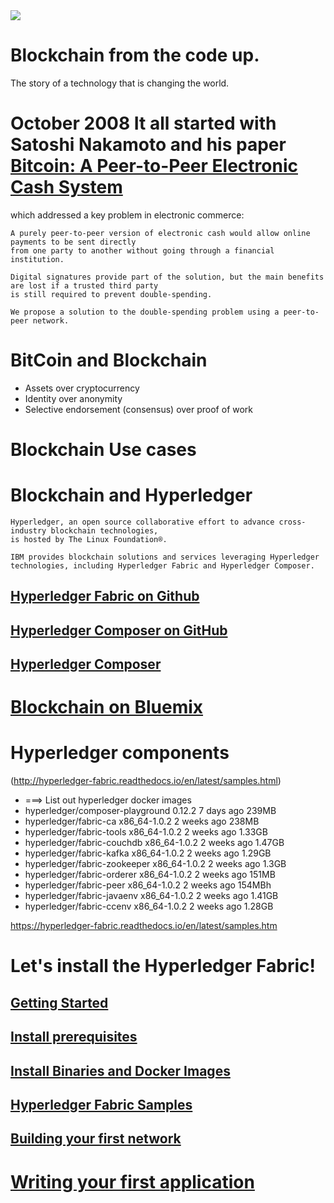 <img src="https://farm5.staticflickr.com/4253/34782265013_b6213136c7_o.png"> 

# Blockchain from the code up. 
The story of a technology that is changing the world. 

# October 2008 It all started with Satoshi Nakamoto and his paper [Bitcoin: A Peer-to-Peer Electronic Cash System](https://bitcoin.org/bitcoin.pdf) 
which addressed a key problem in electronic commerce:
~~~
A purely peer-to-peer version of electronic cash would allow online payments to be sent directly 
from one party to another without going through a financial institution. 

Digital signatures provide part of the solution, but the main benefits are lost if a trusted third party 
is still required to prevent double-spending.

We propose a solution to the double-spending problem using a peer-to-peer network.
~~~

# BitCoin and Blockchain

* Assets over cryptocurrency
* Identity over anonymity
* Selective endorsement (consensus) over proof of work

# Blockchain Use cases

# Blockchain and Hyperledger
~~~
Hyperledger, an open source collaborative effort to advance cross-industry blockchain technologies, 
is hosted by The Linux Foundation®. 

IBM provides blockchain solutions and services leveraging Hyperledger technologies, including Hyperledger Fabric and Hyperledger Composer.
~~~

## [Hyperledger Fabric on Github](https://github.com/hyperledger/fabric)
## [Hyperledger Composer on GitHub](https://github.com/hyperledger/composer)
## [Hyperledger Composer](https://hyperledger.github.io/composer/)

# [Blockchain on Bluemix](https://console.bluemix.net/catalog/services/blockchain/)

# Hyperledger components
 (http://hyperledger-fabric.readthedocs.io/en/latest/samples.html)

* ===> List out hyperledger docker images
* hyperledger/composer-playground   0.12.2            7 days ago     239MB
* hyperledger/fabric-ca             x86_64-1.0.2      2 weeks ago    238MB
* hyperledger/fabric-tools          x86_64-1.0.2      2 weeks ago    1.33GB
* hyperledger/fabric-couchdb        x86_64-1.0.2      2 weeks ago    1.47GB
* hyperledger/fabric-kafka          x86_64-1.0.2      2 weeks ago    1.29GB
* hyperledger/fabric-zookeeper      x86_64-1.0.2      2 weeks ago    1.3GB
* hyperledger/fabric-orderer        x86_64-1.0.2      2 weeks ago    151MB
* hyperledger/fabric-peer           x86_64-1.0.2      2 weeks ago    154MBh
* hyperledger/fabric-javaenv        x86_64-1.0.2      2 weeks ago    1.41GB
* hyperledger/fabric-ccenv          x86_64-1.0.2      2 weeks ago    1.28GB

https://hyperledger-fabric.readthedocs.io/en/latest/samples.htm


# Let's install the Hyperledger Fabric!
## [Getting Started](http://hyperledger-fabric.readthedocs.io/en/latest/getting_started.html)
## [Install prerequisites](http://hyperledger-fabric.readthedocs.io/en/latest/getting_started.html#install-prerequisites)
## [Install Binaries and Docker Images](http://hyperledger-fabric.readthedocs.io/en/latest/getting_started.html#install-binaries-and-docker-images)
## [Hyperledger Fabric Samples](http://hyperledger-fabric.readthedocs.io/en/latest/getting_started.html#hyperledger-fabric-samples)
## [Building your first network](http://hyperledger-fabric.readthedocs.io/en/latest/build_network.html)

# [Writing your first application](http://hyperledger-fabric.readthedocs.io/en/latest/write_first_app.html)
